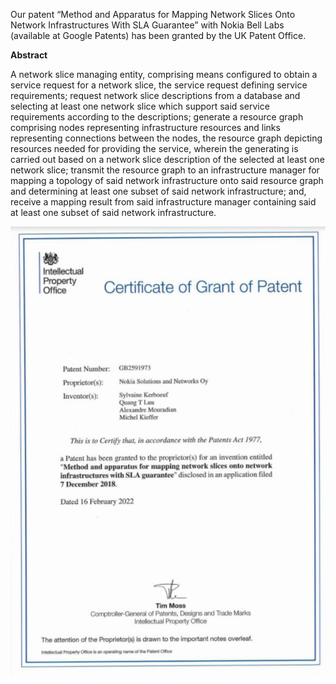 Our patent “Method and Apparatus for Mapping Network Slices Onto Network Infrastructures With SLA Guarantee” with Nokia Bell Labs (available at Google Patents) has been granted by the UK Patent Office.

**Abstract**

A network slice managing entity, comprising means configured to obtain a service request for a network slice, the service request defining service requirements; request network slice descriptions from a database and selecting at least one network slice which support said service requirements according to the descriptions;
generate a resource graph comprising nodes representing infrastructure resources and links representing connections between the nodes, the resource graph depicting resources needed for providing the service, wherein the generating is carried out based on a network slice description of the selected at least one network slice;
transmit the resource graph to an infrastructure manager for mapping a topology of said network infrastructure onto said resource graph and determining at least one subset of said network infrastructure; and, receive a mapping result from said infrastructure manager containing said at least one subset of said network infrastructure.


![GB2591973_Certificate-of-grant-of-patent](/files/post_materials/GB2591973_Certificate-of-grant-of-patent.jpg)
